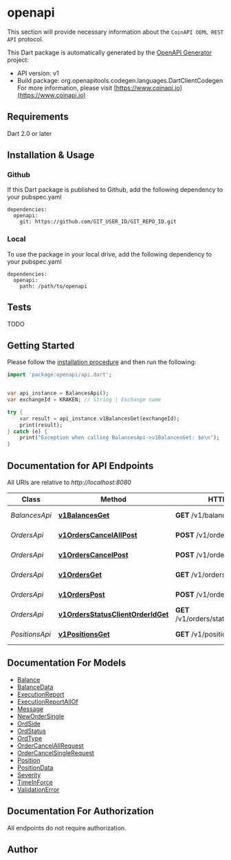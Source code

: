 # openapi
This section will provide necessary information about the `CoinAPI OEML REST API` protocol.


This Dart package is automatically generated by the [OpenAPI Generator](https://openapi-generator.tech) project:

- API version: v1
- Build package: org.openapitools.codegen.languages.DartClientCodegen
For more information, please visit [https://www.coinapi.io](https://www.coinapi.io)

## Requirements

Dart 2.0 or later

## Installation & Usage

### Github
If this Dart package is published to Github, add the following dependency to your pubspec.yaml
```
dependencies:
  openapi:
    git: https://github.com/GIT_USER_ID/GIT_REPO_ID.git
```

### Local
To use the package in your local drive, add the following dependency to your pubspec.yaml
```
dependencies:
  openapi:
    path: /path/to/openapi
```

## Tests

TODO

## Getting Started

Please follow the [installation procedure](#installation--usage) and then run the following:

```dart
import 'package:openapi/api.dart';


var api_instance = BalancesApi();
var exchangeId = KRAKEN; // String | Exchange name

try {
    var result = api_instance.v1BalancesGet(exchangeId);
    print(result);
} catch (e) {
    print("Exception when calling BalancesApi->v1BalancesGet: $e\n");
}

```

## Documentation for API Endpoints

All URIs are relative to *http://localhost:8080*

Class | Method | HTTP request | Description
------------ | ------------- | ------------- | -------------
*BalancesApi* | [**v1BalancesGet**](doc//BalancesApi.md#v1balancesget) | **GET** /v1/balances | Get balances
*OrdersApi* | [**v1OrdersCancelAllPost**](doc//OrdersApi.md#v1orderscancelallpost) | **POST** /v1/orders/cancel/all | Cancel all orders
*OrdersApi* | [**v1OrdersCancelPost**](doc//OrdersApi.md#v1orderscancelpost) | **POST** /v1/orders/cancel | Cancel order
*OrdersApi* | [**v1OrdersGet**](doc//OrdersApi.md#v1ordersget) | **GET** /v1/orders | Get all orders
*OrdersApi* | [**v1OrdersPost**](doc//OrdersApi.md#v1orderspost) | **POST** /v1/orders | Create new order
*OrdersApi* | [**v1OrdersStatusClientOrderIdGet**](doc//OrdersApi.md#v1ordersstatusclientorderidget) | **GET** /v1/orders/status/{client_order_id} | Get order status
*PositionsApi* | [**v1PositionsGet**](doc//PositionsApi.md#v1positionsget) | **GET** /v1/positions | Get positions


## Documentation For Models

 - [Balance](doc//Balance.md)
 - [BalanceData](doc//BalanceData.md)
 - [ExecutionReport](doc//ExecutionReport.md)
 - [ExecutionReportAllOf](doc//ExecutionReportAllOf.md)
 - [Message](doc//Message.md)
 - [NewOrderSingle](doc//NewOrderSingle.md)
 - [OrdSide](doc//OrdSide.md)
 - [OrdStatus](doc//OrdStatus.md)
 - [OrdType](doc//OrdType.md)
 - [OrderCancelAllRequest](doc//OrderCancelAllRequest.md)
 - [OrderCancelSingleRequest](doc//OrderCancelSingleRequest.md)
 - [Position](doc//Position.md)
 - [PositionData](doc//PositionData.md)
 - [Severity](doc//Severity.md)
 - [TimeInForce](doc//TimeInForce.md)
 - [ValidationError](doc//ValidationError.md)


## Documentation For Authorization

 All endpoints do not require authorization.


## Author




